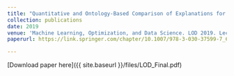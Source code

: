```yaml
---
title: "Quantitative and Ontology-Based Comparison of Explanations for Image Classification"
collection: publications 
date: 2019
venue: 'Machine Learning, Optimization, and Data Science. LOD 2019. Lecture Notes in Computer Science, vol 11943. Springer'
paperurl: https://link.springer.com/chapter/10.1007/978-3-030-37599-7_6

---
```


[Download paper here]({{ site.baseurl }}/files/LOD_Final.pdf)



